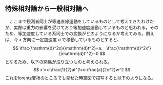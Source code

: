 
## 特殊相対論から一般相対論へ

　ここまで観測者同士が等速直線運動をしているものとして考えてきたわけだが、実際は重力の影響を受けており等加速度運動しているものと思われる。そのため、等加速度している系同士での変換がどのようになるか考えてみる。例えば、今 $x$ 方向に一定加速度 $a$ で移動しているものとすると、
$$
    \frac{\mathrm{d}^2x}{\mathrm{d}t^2}=a、
    \frac{\mathrm{d}^2x'}{\mathrm{d}t'^2}=0
$$
となるため、以下の関係が成り立つものと考えられる。
$$
    x'=x-\frac{1}{2}at^2=x-\frac{a}{2c^2}w^2
$$
これをlorentz変換のところでも見せた時空図で描写すると以下のようになる。